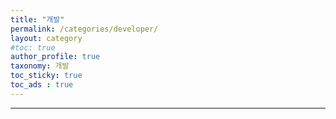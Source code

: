```yaml
---
title: "개발"
permalink: /categories/developer/
layout: category
#toc: true
author_profile: true
taxonomy: 개발
toc_sticky: true
toc_ads : true 
--- 
```

---